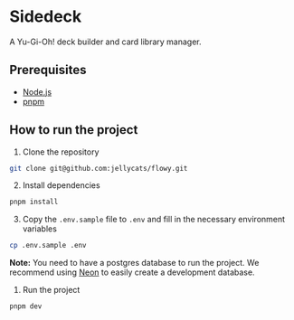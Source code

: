 # Sidedeck

A Yu-Gi-Oh! deck builder and card library manager.

## Prerequisites

- [Node.js](https://nodejs.org/en/)
- [pnpm](https://pnpm.io/)

## How to run the project

1. Clone the repository

```bash
git clone git@github.com:jellycats/flowy.git
```

2. Install dependencies

```bash
pnpm install
```

3. Copy the `.env.sample` file to `.env` and fill in the necessary environment variables

```bash
cp .env.sample .env
```

**Note:** You need to have a postgres database to run the project. We recommend using [Neon](https://neon.tech/) to easily create a development database.

1. Run the project

```bash
pnpm dev
```
